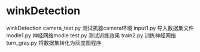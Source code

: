# winkDetection
winkDetection
camera_test.py 测试机器camera环境
input1.py 导入数据集文件
modle1.py 神经网络modle
test.py 测试训练效果
train2.py 训练神经网络
turn_gray.py 将数据集转化为灰度图程序
